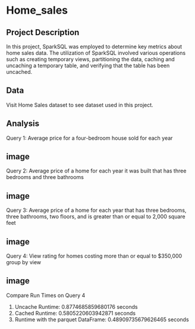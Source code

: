 # Home_sales

## Project Description
In this project, SparkSQL was employed to determine key metrics about home sales data. The utilization of SparkSQL involved various 
operations such as creating temporary views, partitioning the data, caching and uncaching a temporary table, and verifying that the 
table has been uncached.

## Data
Visit Home Sales dataset to see dataset used in this project.

## Analysis
Query 1: Average price for a four-bedroom house sold for each year

## image
Query 2: Average price of a home for each year it was built that has three bedrooms and three bathrooms

## image
Query 3: Average price of a home for each year that has three bedrooms, three bathrooms, two floors, and is greater than or equal to 2,000 square feet

## image
Query 4: View rating for homes costing more than or equal to $350,000 group by view

## image
Compare Run Times on Query 4

1. Uncache Runtime: 0.8774685859680176 seconds
2. Cached Runtime: 0.5805220603942871 seconds
3. Runtime with the parquet DataFrame: 0.48909735679626465 seconds
